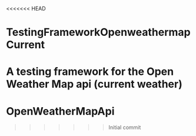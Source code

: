 <<<<<<< HEAD
# TestingFrameworkOpenweathermapCurrent
A testing framework for the Open  Weather Map api (current weather)
=======
# OpenWeatherMapApi
>>>>>>> Initial commit
